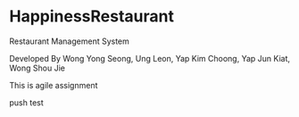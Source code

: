 # HappinessRestaurant

Restaurant Management System

Developed By Wong Yong Seong, Ung Leon, Yap Kim Choong, Yap Jun Kiat, Wong Shou Jie

This is agile assignment

push test